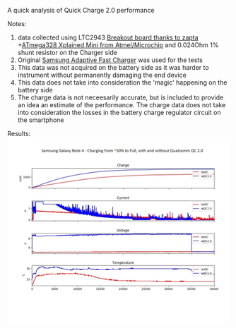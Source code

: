 A quick analysis of Quick Charge 2.0 performance 

Notes:
1. data collected using LTC2943 [Breakout board thanks to zapta](https://oshpark.com/shared_projects/HUri2i6R)
+[ATmega328 Xplained Mini from Atmel/Microchip](http://www.atmel.com/tools/mega328p-xmini.aspx?tab=overview) and 0.024Ohm 1% shunt resistor on the Charger side 
2. Original [Samsung Adaptive Fast Charger](http://www.samsung.com/us/mobile/mobile-accessories/phones/adaptive-fast-charging-wall-charger-detachable-microusb-usb-cable-white-ep-ta20jweusta/) was used for the tests
3. This data was not acquired on the battery side as it was harder to instrument without permanently damaging the end device
4. This data does not take into consideration the 'magic' happening on the battery side 
5. The charge data is not neceesarily accurate, but is included to provide an idea an estimate of the performance. The charge data does not take into consideration the losses in the battery charge regulator circuit on the smartphone


Results: ![Results](results.jpeg?raw=true "Fast Charging in Action")
